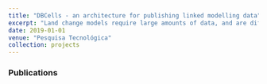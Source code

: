 ```yaml
---
title: "DBCells - an architecture for publishing linked modelling data"
excerpt: "Land change models require large amounts of data, and are difficult to be reproduced, as well as to be reused. Some initiatives to open and link data increase the reproducibility of scientific experiments and data reuse. One pillar of the linked data concept is the use of Uniform Resource Identifier (URI). In this paper, we propose DBCells – an architecture for publication of a global cellular space where each cell has a URI. This new approach will allow comparison, reproduction and the reuse of models and data (www.dbcells.org)."
date: 2019-01-01
venue: "Pesquisa Tecnológica"
collection: projects
---
```


### Publications
